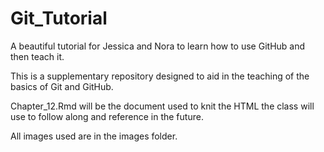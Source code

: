 # Git_Tutorial

A beautiful tutorial for Jessica and Nora to learn how to use GitHub and then teach it. 

This is a supplementary repository designed to aid in the teaching of the basics of Git and GitHub. 

Chapter_12.Rmd will be the document used to knit the HTML the class will use to follow along and reference in the future.

All images used are in the images folder. 